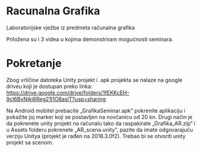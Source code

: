 # Racunalna Grafika
Laboratorijske vježbe iz predmeta računalna grafika

Priložena su i 3 videa u kojima demonstriram mogućnosti seminara.

# Pokretanje
Zbog vrličine datoteka Unity projekt i .apk projekta se nalaze na google driveu koji je dostupan preko linka: 
https://drive.google.com/drive/folders/1fEKKcEH-9cl6ByNjkj6Reg21l1O8aslT?usp=sharing

Na Android mobitel prebacite „GrafikaSeminar.apk“ pokrenite aplikaciju i pokažite joj marker koji se postavljen na novčanicu od 20 kn. Drugi način je da pokrenete unity projekt na računalu tako da raspakirate „Grafika_AR.zip“ i u Assets folderu pokrenete „AR_scena.unity“, pazite da imate odgovarajuću verziju Unitya (projekt je rađen na 2018.3.0f2). Trebao bi se otvoriti unity projekt sa scenom.
